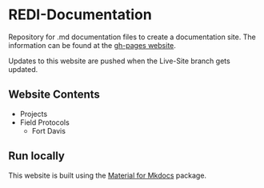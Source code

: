 # REDI-Documentation
Repository for .md documentation files to create a documentation site. The information can be found at the [gh-pages website](https://in-for-disaster-analytics.github.io/REDI-Documentation/).

Updates to this website are pushed when the Live-Site branch gets updated.

## Website Contents
- Projects
- Field Protocols
  - Fort Davis   

## Run locally
This website is built using the [Material for Mkdocs](https://squidfunk.github.io/mkdocs-material/) package.  
